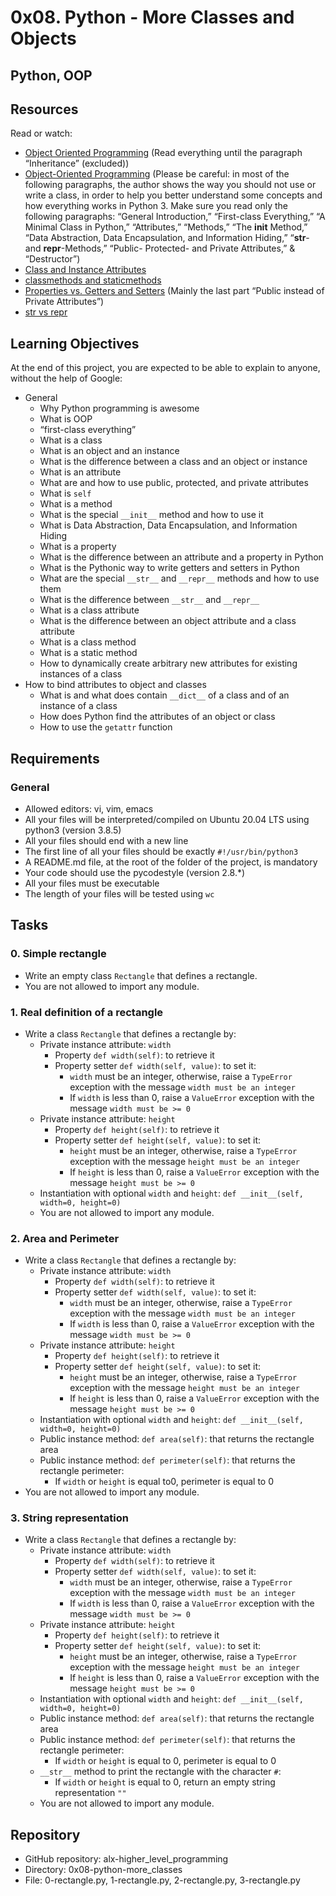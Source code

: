 # 0x08. Python - More Classes and Objects

## Python, OOP
## Resources
Read or watch:
- [Object Oriented Programming](https://www.youtube.com/watch?v=ekA6hvk-8H8) (Read everything until the paragraph “Inheritance” (excluded))
- [Object-Oriented Programming](https://realpython.com/courses/intro-object-oriented-programming-python/) (Please be careful: in most of the following paragraphs, the author shows the way you should not use or write a class, in order to help you better understand some concepts and how everything works in Python 3. Make sure you read only the following paragraphs: “General Introduction,” “First-class Everything,” “A Minimal Class in Python,” “Attributes,” “Methods,” “The __init__ Method,” “Data Abstraction, Data Encapsulation, and Information Hiding,” “__str__- and __repr__-Methods,” “Public- Protected- and Private Attributes,” & “Destructor”)
- [Class and Instance Attributes](https://www.youtube.com/watch?v=kB829ciAXo4)
- [classmethods and staticmethods](https://www.youtube.com/watch?v=rq8cL2XMM5M)
- [Properties vs. Getters and Setters](https://www.digitalocean.com/community/tutorials/property-getters-and-setters-in-python) (Mainly the last part “Public instead of Private Attributes”)
- [str vs repr](https://stackoverflow.com/questions/1436703/difference-between-str-and-repr)

## Learning Objectives
At the end of this project, you are expected to be able to explain to anyone, without the help of Google:
- General
  - Why Python programming is awesome
  - What is OOP
  - “first-class everything”
  - What is a class
  - What is an object and an instance
  - What is the difference between a class and an object or instance
  - What is an attribute
  - What are and how to use public, protected, and private attributes
  - What is `self`
  - What is a method
  - What is the special `__init__` method and how to use it
  - What is Data Abstraction, Data Encapsulation, and Information Hiding
  - What is a property
  - What is the difference between an attribute and a property in Python
  - What is the Pythonic way to write getters and setters in Python
  - What are the special `__str__` and `__repr__` methods and how to use them
  - What is the difference between `__str__` and `__repr__`
  - What is a class attribute
  - What is the difference between an object attribute and a class attribute
  - What is a class method
  - What is a static method
  - How to dynamically create arbitrary new attributes for existing instances of a class
- How to bind attributes to object and classes
  - What is and what does contain `__dict__` of a class and of an instance of a class
  - How does Python find the attributes of an object or class
  - How to use the `getattr` function

## Requirements
### General
- Allowed editors: vi, vim, emacs
- All your files will be interpreted/compiled on Ubuntu 20.04 LTS using python3 (version 3.8.5)
- All your files should end with a new line
- The first line of all your files should be exactly `#!/usr/bin/python3`
- A README.md file, at the root of the folder of the project, is mandatory
- Your code should use the pycodestyle (version 2.8.*)
- All your files must be executable
- The length of your files will be tested using `wc`

## Tasks
### 0. Simple rectangle
- Write an empty class `Rectangle` that defines a rectangle.
- You are not allowed to import any module.

### 1. Real definition of a rectangle
- Write a class `Rectangle` that defines a rectangle by:
  - Private instance attribute: `width`
    - Property `def width(self)`: to retrieve it
    - Property setter `def width(self, value)`: to set it:
      - `width` must be an integer, otherwise, raise a `TypeError` exception with the message `width must be an integer`
      - If `width` is less than 0, raise a `ValueError` exception with the message `width must be >= 0`
  - Private instance attribute: `height`
    - Property `def height(self)`: to retrieve it
    - Property setter `def height(self, value)`: to set it:
      - `height` must be an integer, otherwise, raise a `TypeError` exception with the message `height must be an integer`
      - If `height` is less than 0, raise a `ValueError` exception with the message `height must be >= 0`
  - Instantiation with optional `width` and `height`: `def __init__(self, width=0, height=0)`
  - You are not allowed to import any module.

### 2. Area and Perimeter
- Write a class `Rectangle` that defines a rectangle by:
  - Private instance attribute: `width`
    - Property `def width(self)`: to retrieve it
    - Property setter `def width(self, value)`: to set it:
      - `width` must be an integer, otherwise, raise a `TypeError` exception with the message `width must be an integer`
      - If `width` is less than 0, raise a `ValueError` exception with the message `width must be >= 0`
  - Private instance attribute: `height`
    - Property `def height(self)`: to retrieve it
    - Property setter `def height(self, value)`: to set it:
      - `height` must be an integer, otherwise, raise a `TypeError` exception with the message `height must be an integer`
      - If `height` is less than 0, raise a `ValueError` exception with the message `height must be >= 0`
  - Instantiation with optional `width` and `height`: `def __init__(self, width=0, height=0)`
  - Public instance method: `def area(self)`: that returns the rectangle area
  - Public instance method: `def perimeter(self)`: that returns the rectangle perimeter:
    - If `width` or `height` is equal to0, perimeter is equal to 0
- You are not allowed to import any module.

### 3. String representation
- Write a class `Rectangle` that defines a rectangle by:
  - Private instance attribute: `width`
    - Property `def width(self)`: to retrieve it
    - Property setter `def width(self, value)`: to set it:
      - `width` must be an integer, otherwise, raise a `TypeError` exception with the message `width must be an integer`
      - If `width` is less than 0, raise a `ValueError` exception with the message `width must be >= 0`
  - Private instance attribute: `height`
    - Property `def height(self)`: to retrieve it
    - Property setter `def height(self, value)`: to set it:
      - `height` must be an integer, otherwise, raise a `TypeError` exception with the message `height must be an integer`
      - If `height` is less than 0, raise a `ValueError` exception with the message `height must be >= 0`
  - Instantiation with optional `width` and `height`: `def __init__(self, width=0, height=0)`
  - Public instance method: `def area(self)`: that returns the rectangle area
  - Public instance method: `def perimeter(self)`: that returns the rectangle perimeter:
    - If `width` or `height` is equal to 0, perimeter is equal to 0
  - `__str__` method to print the rectangle with the character `#`:
    - If `width` or `height` is equal to 0, return an empty string representation `""`
  - You are not allowed to import any module.

## Repository

- GitHub repository: alx-higher_level_programming
- Directory: 0x08-python-more_classes
- File: 0-rectangle.py, 1-rectangle.py, 2-rectangle.py, 3-rectangle.py
